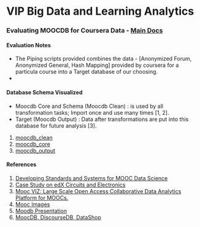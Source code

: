 # VIP Big Data and Learning Analytics

### Evaluating MOOCDB for Coursera Data - [Main Docs](http://moocdbdocs.readthedocs.org/en/latest/)

#### Evaluation Notes
* The Piping scripts provided combines the data - [Anonymized Forum, Anonymized General, Hash Mapping] provided by coursera for a particula course into a Target database of our choosing.
* 

#### Database Schema Visualized 
- Moocdb Core and Schema (Moocdb Clean) : is used by all transformation tasks; Import once and use many times [1, 2]. 
- Target (Moocdb Output) : Data after transformations are put into this database for future analysis [3].

1. [moocdb_clean](https://github.com/4ni1/vip/blob/master/schema/moocdb_clean.pdf)
2. [moocdb_core](https://github.com/4ni1/vip/blob/master/schema/moocdb_core.pdf)
3. [moocdb_output](https://github.com/4ni1/vip/blob/master/schema/moocdb_output.pdf)

#### References
1. [Developing Standards and Systems for MOOC Data Science](http://arxiv.org/pdf/1406.2015.pdf)
2. [Case Study on edX Circuits and Electronics](http://groups.csail.mit.edu/EVO-DesignOpt/groupWebSite/uploads/Site/MoocshopCamera.pdf)
3. [Mooc VIZ: Large Scale Open Access Collaborative Data Analytics Platform for MOOCs.](http://francky.me/doc/NIPS2013_education-workshop_MoocViz.pdf)
4. [Mooc Images](http://francky.me/doc/MOOCEnImages2013.pdf)
5. [Moodb Presentation](http://www.slideshare.net/srecko/moo-cdb)
6. [MoocDB, DiscourseDB, DataShop](http://cra.org/wp-content/uploads/2015/08/koedinger.pdf)



